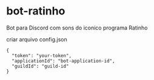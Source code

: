 # bot-ratinho
Bot para Discord com sons do iconico programa Ratinho

criar arquivo config.json

```
{
  "token": "your-token",
  "applicationId": "bot-application-id",
  "guildId": "guild-id"
}
```
